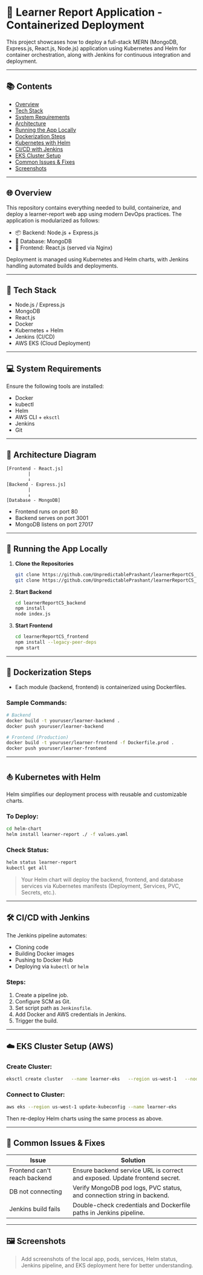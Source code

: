 # 🚀 Learner Report Application - Containerized Deployment

This project showcases how to deploy a full-stack MERN (MongoDB, Express.js, React.js, Node.js) application using Kubernetes and Helm for container orchestration, along with Jenkins for continuous integration and deployment.

---

## 📚 Contents

- [Overview](#overview)
- [Tech Stack](#tech-stack)
- [System Requirements](#system-requirements)
- [Architecture](#architecture)
- [Running the App Locally](#running-the-app-locally)
- [Dockerization Steps](#dockerization-steps)
- [Kubernetes with Helm](#kubernetes-with-helm)
- [CI/CD with Jenkins](#cicd-with-jenkins)
- [EKS Cluster Setup](#eks-cluster-setup)
- [Common Issues & Fixes](#common-issues--fixes)
- [Screenshots](#screenshots)

---

## 🌐 Overview

This repository contains everything needed to build, containerize, and deploy a learner-report web app using modern DevOps practices. The application is modularized as follows:

- 📦 Backend: Node.js + Express.js
- 💾 Database: MongoDB
- 🎨 Frontend: React.js (served via Nginx)

Deployment is managed using Kubernetes and Helm charts, with Jenkins handling automated builds and deployments.

---

## 🧰 Tech Stack

- Node.js / Express.js
- MongoDB
- React.js
- Docker
- Kubernetes + Helm
- Jenkins (CI/CD)
- AWS EKS (Cloud Deployment)

---

## 💻 System Requirements

Ensure the following tools are installed:

- Docker
- kubectl
- Helm
- AWS CLI + `eksctl`
- Jenkins
- Git

---

## 📐 Architecture Diagram

```
[Frontend - React.js]
        |
        ↓
[Backend - Express.js]
        |
        ↓
[Database - MongoDB]
```

- Frontend runs on port 80
- Backend serves on port 3001
- MongoDB listens on port 27017

---

## 🔧 Running the App Locally

1. **Clone the Repositories**

   ```bash
   git clone https://github.com/UnpredictablePrashant/learnerReportCS_backend.git
   git clone https://github.com/UnpredictablePrashant/learnerReportCS_frontend.git
   ```

2. **Start Backend**

   ```bash
   cd learnerReportCS_backend
   npm install
   node index.js
   ```

3. **Start Frontend**

   ```bash
   cd learnerReportCS_frontend
   npm install --legacy-peer-deps
   npm start
   ```

---

## 🐳 Dockerization Steps

- Each module (backend, frontend) is containerized using Dockerfiles.

### Sample Commands:

```bash
# Backend
docker build -t youruser/learner-backend .
docker push youruser/learner-backend

# Frontend (Production)
docker build -t youruser/learner-frontend -f Dockerfile.prod .
docker push youruser/learner-frontend
```

---

## ⛵ Kubernetes with Helm

Helm simplifies our deployment process with reusable and customizable charts.

### To Deploy:

```bash
cd helm-chart
helm install learner-report ./ -f values.yaml
```

### Check Status:

```bash
helm status learner-report
kubectl get all
```

> Your Helm chart will deploy the backend, frontend, and database services via Kubernetes manifests (Deployment, Services, PVC, Secrets, etc.).

---

## 🛠 CI/CD with Jenkins

The Jenkins pipeline automates:

- Cloning code
- Building Docker images
- Pushing to Docker Hub
- Deploying via `kubectl` or `helm`

### Steps:

1. Create a pipeline job.
2. Configure SCM as Git.
3. Set script path as `Jenkinsfile`.
4. Add Docker and AWS credentials in Jenkins.
5. Trigger the build.

---

## ☁️ EKS Cluster Setup (AWS)

### Create Cluster:

```bash
eksctl create cluster   --name learner-eks   --region us-west-1   --nodegroup-name learner-nodes   --node-type t3.medium   --nodes 2   --managed
```

### Connect to Cluster:

```bash
aws eks --region us-west-1 update-kubeconfig --name learner-eks
```

Then re-deploy Helm charts using the same process as above.

---

## 🐛 Common Issues & Fixes

| Issue                         | Solution                                                                 |
|------------------------------|--------------------------------------------------------------------------|
| Frontend can't reach backend | Ensure backend service URL is correct and exposed. Update frontend secret. |
| DB not connecting            | Verify MongoDB pod logs, PVC status, and connection string in backend.    |
| Jenkins build fails          | Double-check credentials and Dockerfile paths in Jenkins pipeline.        |

---

## 🖼 Screenshots

> Add screenshots of the local app, pods, services, Helm status, Jenkins pipeline, and EKS deployment here for better understanding.
